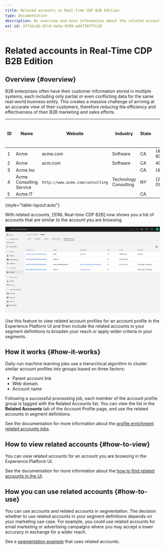 ```yaml
---
title: Related accounts in Real-Time CDP B2B Edition
type: Documentation
description: An overview and more information about the related accounts feature in Experience Platform Real-time CDP B2B.
exl-id: 37fd2cdb-87c0-4e5e-9599-ad4f397f7c28
---
```

# Related accounts in Real-Time CDP B2B Edition

## Overview {#overview}

B2B enterprises often have their customer information stored in multiple systems, each including only partial or even conflicting data for the same real-world business entity. This creates a massive challenge of arriving at an accurate view of their customers, therefore reducing the efficiency and effectiveness of their B2B marketing and sales efforts.

| ID | Name | Website | Industry | State | Phone | Has open opportunity with amount > `$1 million` |
|---|---|---|---|---|---|---|
| 1 | Acme | acme.com | Software | CA  | (408)536-6000 |   |
| 2 | Acme |  acm.com | Software | CA  | 4085366000 | x |
| 3 | Acme Inc |   |   |  CA | (408)5366000 |   |
| 4 | Acme Consulting Service | `http://www.acme.com/consulting` | Technology Consulting | NY  | (212)471-0904 | x |
| 5 | Acme IT |   |   | CA  |   |   |

{style="table-layout:auto"}

With related accounts, [!DNL Real-time CDP B2B] now shows you a list of accounts that are similar to the account you are browsing.

![Screen showing Related accounts in the Experience Platform UI.](/help/rtcdp/b2b-ai-ml-services/assets/related-accounts-in-ui.png)

Use this feature to view related account profiles for an account profile in the Experience Platform UI and then include the related accounts in your segment definitions to broaden your reach or apply wider criteria in your segments.

## How it works {#how-it-works}

Daily-run machine learning jobs use a hierarchical algorithm to cluster similar account profiles into groups based on three factors:

* Parent account link
* Web domain
* Account name
  
Following a successful processing job, each member of the account profile group is tagged with the Related Accounts list. You can view the list in the **Related Accounts** tab of the Account Profile page, and use the related accounts in segment definitions.

See the documentation for more information about the [profile enrichment related accounts jobs](/help/dataflows/ui/b2b/monitor-profile-enrichment.md).

## How to view related accounts {#how-to-view}

You can view related accounts for an account you are browsing in the Experience Platform UI.

See the documentation for more information about the [how to find related accounts in the UI](/help/rtcdp/accounts/account-profile-ui-guide.md#related-accounts-tab).

## How you can use related accounts {#how-to-use}

You can use accounts and related accounts in segmentation. The decision whether to use related accounts in your segment definitions depends on your marketing use case. For example, you could use related accounts for email marketing or advertising campaigns where you may accept a lower accuracy in exchange for a wider reach.

See a [segmentation example](/help/rtcdp/segmentation/b2b.md#related-accounts) that uses related accounts.
